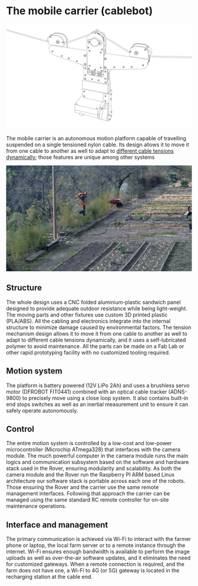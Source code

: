 # The mobile carrier (cablebot)

![](/assets/images/farmersDashboard/cable-full.png)

The mobile carrier is an autonomous motion platform capable of travelling suspended on a single tensioned nylon cable. Its design allows it to move it from one cable to another as well to adapt to [different cable tensions dynamically](tension.md); those features are unique among other systems

![](/assets/images/farmersDashboard/cablebot-valldaura.png)

## Structure
The whole design uses a CNC folded aluminium-plastic sandwich panel designed to provide adequate outdoor resistance while being light-weight. The moving parts and other fixtures use custom 3D printed plastic (PLA/ABS). All the cabling and electronics integrate into the internal structure to minimize damage caused by environmental factors. The tension mechanism design allows it to move it from one cable to another as well to adapt to different cable tensions dynamically, and it uses a self-lubricated polymer to avoid maintenance. All the parts can be made on a Fab Lab or other rapid prototyping facility with no customized tooling required.

## Motion system
The platform is battery powered  (12V LiPo 2Ah) and uses a brushless servo motor (DFROBOT FIT0441) combined with an optical cable tracker (ADNS-9800) to precisely move using a close loop system. It also contains built-in end stops switches as well as an inertial measurement unit to ensure it can safely operate autonomously. 

## Control
The entire motion system is controlled by a low-cost and low-power microcontroller  (Microchip ATmega328) that interfaces with the camera module. The much powerful computer in the camera module runs the main logics and communication subsystem based on the software and hardware stack used in the Rover, ensuring modularity and scalability.  As both the camera module and the Rover run the Raspberry PI ARM based Linux architecture our software stack is portable across each one of the robots. Those ensuring the Rover and the carrier use the same remote management interfaces. Following that approach the carrier can be managed using the same standard RC remote controller for on-site  maintenance operations.

## Interface and management
The primary communication is achieved via Wi-Fi to interact with the farmer phone or laptop, the local farm server or to a remote instance through the internet. Wi-Fi ensures enough bandwidth is available to perform the image uploads as well as over-the-air software updates, and it eliminates the need for customized gateways. When a remote connection is required, and the farm does not have one, a Wi-Fi to 4G (or 5G) gateway is located in the recharging station at the cable end. 

